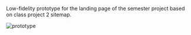 Low-fidelity prototype for the landing page of the semester project based on class project 2 sitemap.

![prototype](/low-fidelity.png)